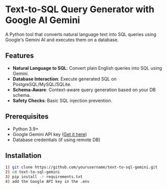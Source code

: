 # Text-to-SQL Query Generator with Google AI Gemini

A Python tool that converts natural language text into SQL queries using Google's Gemini AI and executes them on a database.

## Features
- **Natural Language to SQL**: Convert plain English queries into SQL using Gemini.
- **Database Interaction**: Execute generated SQL on PostgreSQL/MySQL/SQLite.
- **Schema-Aware**: Context-aware query generation based on your DB schema.
- **Safety Checks**: Basic SQL injection prevention.

## Prerequisites
- Python 3.9+
- Google Gemini API key ([Get it here](https://ai.google.dev/))
- Database credentials (if using remote DB)

## Installation
```bash
1) git clone https://github.com/yourusername/text-to-sql-gemini.git
2) cd text-to-sql-gemini
3) pip install -r requirements.txt
4) add the Google API key in the .env
